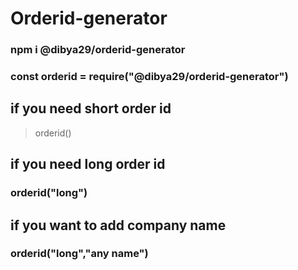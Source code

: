 # Orderid-generator

### npm i @dibya29/orderid-generator

### const orderid = require("@dibya29/orderid-generator")

## if you need short order id

> orderid()

## if you need long order id

### orderid("long")

## if you want to add company name

### orderid("long","any name")
